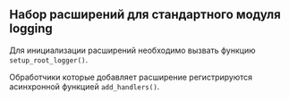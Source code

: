 ## Набор расширений для стандартного модуля logging

Для инициализации расширений необходимо вызвать функцию `setup_root_logger()`.

Обработчики которые добавляет расширение регистрируются асинхронной функцией `add_handlers()`.